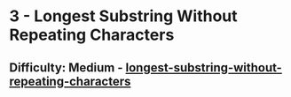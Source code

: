 <h1>3 - Longest Substring Without Repeating Characters</h1><h2>Difficulty: Medium - <a href="https://leetcode.com/problems/longest-substring-without-repeating-characters/">longest-substring-without-repeating-characters</a></h2>
